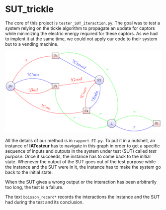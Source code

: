 # SUT_trickle


The core of this project is `tester_SUT_iteraction.py`.
The goal was to test a system relying on the tickle algorithm to propagate an update for captors while minimizing the electric energy required for these captors. As we had to implent it at the same time, we could not apply our code to their system but to a vending machine.

![Finite Directed Bipartite Graph](FDB_clean.png)

All the details of our method is in `rapport_EI.py`. To put it in a nutshell, an instance of **IATesteur** has to navigate in this graph in order to get a specific sequence of inputs and outputs in the system under test (SUT) called *test purpose*. Once it succeeds, the instance has to come back to the initial state. Whenever the output of the SUT goes out of the test purpose while the instance and the SUT were in it, the instance has to make the system go back to the initial state. 

When the SUT gives a wrong output or the interaction has been arbitrarily too long, the test is a failure.


The text `boisson_record*` records the interactions the instance and the SUT had during the test and its conclusion.
